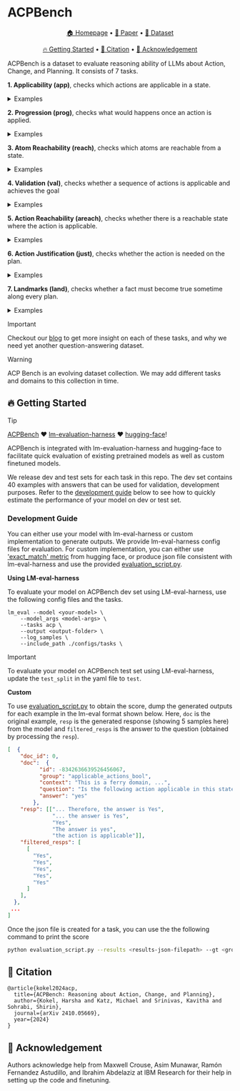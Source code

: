 # ACPBench

<p align="center">
    <a href="https://ibm.github.io/ACPBench">🏠 Homepage</a> •
    <a href="https://arxiv.org/abs/2410.05669">📄 Paper</a> •
    <a href="https://huggingface.co/datasets/ibm/ACPBench">🤗 Dataset</a>
</p>
<p align="center">
    <a href="#-getting-started">🔥 Getting Started</a> •
    <a href="#-citation">📜 Citation</a> •
    <a href="#-acknowledgement">🙏 Acknowledgement</a> 
</p>
ACPBench is a dataset to evaluate reasoning ability of LLMs about Action, Change, and Planning. It consists of 7 tasks.

**1. Applicability (app)**, checks which actions are applicable in a state. 

<details><summary >  Examples</summary>


#### Multiple choice questions (MCQ)
Example:
``` json
  {
    "id": -6575941946410689765,
    "group": "applicable_actions_mc",
    "context": "This is a ferry domain, where the task is to transport cars from their start to their goal locations, using a ferry. Each location is accessible by ferry from each other location. The cars can be debarked or boarded, and the ferry can carry only one car at a time. There are 2 locations and 10 cars, numbered consecutively. Currently, the ferry is at l1, with the car c0 on board. The cars are at locations as follows: c4, c7, and c9 are at l1; c6, c3, c1, c5, c2, and c8 are at l0.",
    "question": "Which of the following actions will be applicable in this state? A. unload the car c7 from the ferry to location l0. B. sail from location l1 to location l0. C. load the car c1 at location l0 on to the ferry. D. load the car c2 at location l0 on to the ferry.",
    "choices": {
      "text": [
        "unload the car c7 from the ferry to location l0",
        "sail from location l1 to location l0",
        "load the car c1 at location l0 on to the ferry",
        "load the car c2 at location l0 on to the ferry"
      ],
      "label": [
        "A",
        "B",
        "C",
        "D"
      ]
    },
    "query": "Which action will be applicable in this state?"
  },
```

#### Yes-no/binary questions (Bool)
Example:
``` json
  {
    "id": -8342636639526456067,
    "group": "applicable_actions_bool",
    "context": "This is a ferry domain, where the task is to transport cars from their start to their goal locations, using a ferry. Each location is accessible by ferry from each other location. The cars can be debarked or boarded, and the ferry can carry only one car at a time. There are 2 locations and 20 cars, numbered consecutively. Currently, the ferry is at l1 location and it is empty. The cars are at locations as follows: c7, c11, c2, c16, c14, c19, c5, c4, c12, c17, and c1 are at l1; c13, c8, c6, c18, c0, c3, c9, c10, and c15 are at l0.",
    "question": "Is the following action applicable in this state: travel by sea from location l1 to location l0?"
  },
```
</details>

**2. Progression (prog)**, checks what would happens once an action is applied.


<details>
<summary >  Examples</summary>

#### Multiple choice questions (MCQ)
Example:
``` json
  {
    "id": -6721318970102316394,
    "group": "progression_mcq",
    "context": "This is a ferry domain, where the task is to transport cars from their start to their goal locations, using a ferry. Each location is accessible by ferry from each other location. The cars can be debarked or boarded, and the ferry can carry only one car at a time. There are 2 locations and 10 cars, numbered consecutively. Currently, the ferry is at l1, with the car c2 on board. The cars are at locations as follows: c0, c3, c6, c1, c8, and c9 are at l0; c7, c5, and c4 are at l1.",
    "question": "Which of the following facts hold after performing the action \"sail from location l1 to location l0\" in the current state? A. The ferry is at l0 location and The ferry is at l1 location. B. The ferry is at l1 location and The ferry is empty. C. The ferry is empty. D. The ferry is at l0 location.",
    "choices": {
      "text": [
        "The ferry is at l0 location and The ferry is at l1 location",
        "The ferry is at l1 location and The ferry is empty",
        "The ferry is empty",
        "The ferry is at l0 location"
      ],
      "label": [
        "A",
        "B",
        "C",
        "D"
      ]
    },
    "query": "Which fact will hold after performing the action \"sail from location l1 to location l0\" in the current state?"
  },
```

#### Yes-no/binary questions (Bool)
Example:
``` json
  {
    "id": -8215166616105943671,
    "group": "progression_bool",
    "context": "This is a ferry domain, where the task is to transport cars from their start to their goal locations, using a ferry. Each location is accessible by ferry from each other location. The cars can be debarked or boarded, and the ferry can carry only one car at a time. There are 2 locations and 5 cars, numbered consecutively. Currently, the ferry is at l0 location and it is empty. The cars are at locations as follows: c1, c0, c3, and c2 are at l0; c4 is at l1.",
    "question": "Will the fact \"Car c4 is on the ferry\" hold after performing the action \"sail from location l0 to location l1\" in the current state?"
  },
```

</details>

**3. Atom Reachability (reach)**, checks which atoms are reachable from a state.

<details>
<summary >  Examples</summary>


#### Multiple choice questions (MCQ)
Example:
``` json
  {
    "id": 7931544803254567708,
    "group": "reachable_atom_mc",
    "context": "This is a ferry domain, where the task is to transport cars from their start to their goal locations, using a ferry. Each location is accessible by ferry from each other location. The cars can be debarked or boarded, and the ferry can carry only one car at a time. There are 2 locations and 10 cars, numbered consecutively. Currently, the ferry is at l0, with the car c3 on board. The cars are at locations as follows: c0, c1, c2, c6, c8, and c9 are at l0; c4, c7, and c5 are at l1.",
    "question": "Which of the following options can hold in a state that can potentially be reached? A. Ferry has car l1 on board. B. Car c8 is at location l0 and Car c8 is on board the ferry. C. The ferry is at c5 location and Car c5 is at location l1. D. The ferry is at l1 location and Car c3 is at location l1.",
    "choices": {
      "text": [
        "Ferry has car l1 on board",
        "Car c8 is at location l0 and Car c8 is on board the ferry",
        "The ferry is at c5 location and Car c5 is at location l1",
        "The ferry is at l1 location and Car c3 is at location l1"
      ],
      "label": [
        "A",
        "B",
        "C",
        "D"
      ]
    },
    "query": "Which fact is reachable from this state?"
  },
```

#### Yes-no/binary questions (Bool)


Example:
``` json
  {
    "id": -2426698749034015429,
    "group": "reachable_atom_bool",
    "context": "This is a ferry domain, where the task is to transport cars from their start to their goal locations, using a ferry. Each location is accessible by ferry from each other location. The cars can be debarked or boarded, and the ferry can carry only one car at a time. There are 2 locations and 10 cars, numbered consecutively. Currently, the ferry is at l0 location and it is empty. The cars are at locations as follows: c2, c7, and c5 are at l1; c3, c4, c6, c9, c1, c0, and c8 are at l0.",
    "question": "Is it possible to transition to a state where the following holds: Car c2 is at location c0?"
  },
```

</details>

**4. Validation (val)**, checks whether a sequence of actions is applicable and achieves the goal

<details>
<summary >  Examples</summary>


#### Multiple choice questions (MCQ)
Example:
``` json
  {
    "id": -2425816914857415723,
    "group": "validation_mcq",
    "context": "This is a ferry domain, where the task is to transport cars from their start to their goal locations, using a ferry. Each location is accessible by ferry from each other location. The cars can be debarked or boarded, and the ferry can carry only one car at a time. There are 2 locations and 2 cars, numbered consecutively. Currently, the ferry is at l0 location and it is empty. The cars are at locations as follows: c1 and c0 are at l0. The goal is to reach a state where the following facts hold: Car c0 is at location l1 and Car c1 is at location l1.",
    "question": "Which of the following claims is true with regard to the following sequence of actions \"board the car c1 at location l0 on to the ferry, debark car c1 to location l0 from the ferry, board the car c0 at location l0 on to the ferry, travel by sea from location l0 to location l1, debark car c0 to location l1 from the ferry, board the car c0 at location l1 on to the ferry, debark car c0 to location l1 from the ferry, travel by sea from location l1 to location l0, board the car c1 at location l0 on to the ferry, debark car c1 to location l0 from the ferry, board the car c1 at location l0 on to the ferry, travel by sea from location l0 to location l1, debark car c1 to location l1 from the ferry, board the car c0 at location l1 on to the ferry, debark car c0 to location l1 from the ferry\"  A. The sequence is not valid. B. The sequence is not applicable. C. The sequence is applicable, but does not achieve the goal. D. The sequence is a plan.",
    "choices": {
      "text": [
        "The sequence is not valid",
        "The sequence is not applicable",
        "The sequence is applicable, but does not achieve the goal",
        "The sequence is a plan"
      ],
      "label": [
        "A",
        "B",
        "C",
        "D"
      ]
    },
    "query": "Is the following sequence of actions applicable in the current state: \"board the car c1 at location l0 on to the ferry debark car c1 to location l0 from the ferry board the car c0 at location l0 on to the ferry travel by sea from location l0 to location l1 debark car c0 to location l1 from the ferry board the car c0 at location l1 on to the ferry debark car c0 to location l1 from the ferry travel by sea from location l1 to location l0 board the car c1 at location l0 on to the ferry debark car c1 to location l0 from the ferry board the car c1 at location l0 on to the ferry travel by sea from location l0 to location l1 debark car c1 to location l1 from the ferry board the car c0 at location l1 on to the ferry debark car c0 to location l1 from the ferry\" and does it achieve the goal?"
  },
```

#### Yes-no/binary questions (Bool)
Example:
``` json
  {
    "id": -2339048290501167365,
    "group": "validation_bool",
    "context": "This is a ferry domain, where the task is to transport cars from their start to their goal locations, using a ferry. Each location is accessible by ferry from each other location. The cars can be debarked or boarded, and the ferry can carry only one car at a time. There are 2 locations and 2 cars, numbered consecutively. Currently, the ferry is at l0 location and it is empty. The cars are at locations as follows: c0 and c1 are at l0. The goal is to reach a state where the following facts hold: Car c0 is at location l1 and Car c1 is at location l1.",
    "question": "Is the following sequence of actions \"board car c0 at location l0, debark car c0 to location l0 from the ferry, travel by sea from location l0 to location l1, travel by sea from location l1 to location l0, board car c1 at location l0, travel by sea from location l0 to location l1, debark car c1 to location l1 from the ferry, board car c1 at location l1, debark car c1 to location l1 from the ferry, travel by sea from location l1 to location l0, board car c0 at location l0, debark car c0 to location l0 from the ferry, board car c0 at location l0, travel by sea from location l0 to location l1, debark car c0 to location l1 from the ferry\" valid in this problem?"
  },
```

</details>

**5. Action Reachability (areach)**, checks whether there is a reachable state where the action is applicable.


<details>
<summary >  Examples</summary>


#### Multiple choice questions (MCQ)
Example:
``` json
  {
    "id": 6622905800496884581,
    "group": "reachable_action_mc",
    "context": "This is a ferry domain, where the task is to transport cars from their start to their goal locations, using a ferry. Each location is accessible by ferry from each other location. The cars can be debarked or boarded, and the ferry can carry only one car at a time. There are 2 locations and 10 cars, numbered consecutively. Currently, the ferry is at l1, with the car c3 on board. The cars are at locations as follows: c9, c2, c6, c8, c0, and c1 are at l0; c7, c4, and c5 are at l1.",
    "question": "Which of the following actions can eventually be applied? A. sail from location c2 to location l1. B. unload the car c7 from the ferry to location l0. C. unload the car c3 from the ferry to location c7. D. unload the car c8 from the ferry to location c3.",
    "choices": {
      "text": [
        "sail from location c2 to location l1",
        "unload the car c7 from the ferry to location l0",
        "unload the car c3 from the ferry to location c7",
        "unload the car c8 from the ferry to location c3"
      ],
      "label": [
        "A",
        "B",
        "C",
        "D"
      ]
    },
    "query": "Which action is reachable from this state?"
  },
```

#### Yes-no/binary questions (Bool)
Example:
``` json
  {
    "id": -1990152005808638716,
    "group": "reachable_action_bool",
    "context": "This is a ferry domain, where the task is to transport cars from their start to their goal locations, using a ferry. Each location is accessible by ferry from each other location. The cars can be debarked or boarded, and the ferry can carry only one car at a time. There are 2 locations and 20 cars, numbered consecutively. Currently, the ferry is at l0 location and it is empty. The cars are at locations as follows: c12, c19, c4, c11, c5, c7, c16, and c1 are at l1; c15, c18, c14, c0, c8, c3, c2, c9, c6, c10, c13, and c17 are at l0.",
    "question": "Is it possible to transition to a state where the action \"board the car c19 at location l1\" can be applied?"
  },
```
</details>


**6. Action Justification (just)**, checks whether the action is needed on the plan.


<details>
<summary>Examples</summary>


#### Multiple choice questions (MCQ)
Example:
``` json
  {
    "id": 3903123391386162053,
    "group": "action_justification_mcq",
    "context": "This is a ferry domain, where the task is to transport cars from their start to their goal locations, using a ferry. Each location is accessible by ferry from each other location. The cars can be debarked or boarded, and the ferry can carry only one car at a time. There are 2 locations and 2 cars, numbered consecutively. Currently, the ferry is at l0 location and it is empty. The cars are at locations as follows: c1 and c0 are at l0. The goal is to reach a state where the following facts hold: Car c0 is at location l1 and Car c1 is at location l1.",
    "question": "Given the plan: \"board the car c0 at the location l0, travel by sea from location l0 to location l1, unload the car c0 from the ferry to location l1, travel by sea from location l1 to location l0, board the car c1 at the location l0, travel by sea from location l0 to location l1, unload the car c1 from the ferry to location l1, board the car c0 at the location l1, unload the car c0 from the ferry to location l1\"; which of the following pairs of consecutive actions can be removed from this plan and still have a valid plan? A. board the car c0 at the location l0 and travel by sea from location l0 to location l1. B. unload the car c1 from the ferry to location l1 and board the car c0 at the location l1. C. travel by sea from location l0 to location l1 and unload the car c1 from the ferry to location l1. D. board the car c0 at the location l1 and unload the car c0 from the ferry to location l1.",
    "choices": {
      "text": [
        "board the car c0 at the location l0 and travel by sea from location l0 to location l1",
        "unload the car c1 from the ferry to location l1 and board the car c0 at the location l1",
        "travel by sea from location l0 to location l1 and unload the car c1 from the ferry to location l1",
        "board the car c0 at the location l1 and unload the car c0 from the ferry to location l1"
      ],
      "label": [
        "A",
        "B",
        "C",
        "D"
      ]
    },
    "query": "Given the plan: \"board the car c0 at the location l0, travel by sea from location l0 to location l1, unload the car c0 from the ferry to location l1, travel by sea from location l1 to location l0, board the car c1 at the location l0, travel by sea from location l0 to location l1, unload the car c1 from the ferry to location l1, board the car c0 at the location l1, unload the car c0 from the ferry to location l1\"; which pair of consecutive actions can be removed from this plan?"
  },
```

#### Yes-no/binary questions (Bool)


Example:
``` json
  {
    "id": -3115201149135125328,
    "group": "action_justification_bool",
    "context": "This is a ferry domain, where the task is to transport cars from their start to their goal locations, using a ferry. Each location is accessible by ferry from each other location. The cars can be debarked or boarded, and the ferry can carry only one car at a time. There are 3 locations and 2 cars, numbered consecutively. Currently, the ferry is at l1 location and it is empty. The cars are at locations as follows: c1 and c0 are at l1. The goal is to reach a state where the following facts hold: Car c0 is at location l0 and Car c1 is at location l2.",
    "question": "Given the plan: \"load the car c1 at location l1 on to the ferry, unload the car c1 from the ferry to location l1, load the car c1 at location l1 on to the ferry, sail from location l1 to location l2, unload the car c1 from the ferry to location l2, load the car c1 at location l2 on to the ferry, unload the car c1 from the ferry to location l2, sail from location l2 to location l1, load the car c0 at location l1 on to the ferry, sail from location l1 to location l0, unload the car c0 from the ferry to location l0\"; can the following action be removed from this plan and still have a valid plan: load the car c1 at location l1 on to the ferry?"
  },
```

</details>

**7. Landmarks (land)**, checks whether a fact must become true sometime along every plan. 





<details>
<summary >  Examples</summary>



#### Multiple choice questions (MCQ)
Example:
``` json
  {
    "id": -981962208469164703,
    "group": "landmarks_mcq",
    "context": "This is a ferry domain, where the task is to transport cars from their start to their goal locations, using a ferry. Each location is accessible by ferry from each other location. The cars can be debarked or boarded, and the ferry can carry only one car at a time. There are 2 locations and 20 cars, numbered consecutively. Currently, the ferry is at l0, with the car c1 on board. The cars are at locations as follows: c7, c19, c4, c12, c17, and c5 are at l1; c11, c15, c0, c13, c18, c6, c8, c2, c10, c16, c9, c3, and c14 are at l0. The goal is to reach a state where the following facts hold: Car c7 is at location l1, Car c15 is at location l0, Car c0 is at location l0, Car c1 is at location l1, Car c13 is at location l0, Car c14 is at location l1, Car c19 is at location l1, Car c18 is at location l1, Car c4 is at location l1, Car c10 is at location l0, Car c2 is at location l1, Car c8 is at location l1, Car c12 is at location l1, Car c9 is at location l0, Car c17 is at location l1, Car c16 is at location l1, Car c6 is at location l1, Car c11 is at location l1, Car c5 is at location l1, and Car c3 is at location l0.",
    "question": "Which of the following facts is a landmark (must hold at some point along any plan) for the current state? A. Car c6 is on board the ferry. B. Car c9 is at location l1. C. Car c13 is on the ferry. D. Ferry has car c15 on board.",
    "choices": {
      "text": [
        "Car c6 is on board the ferry",
        "Car c9 is at location l1",
        "Car c13 is on the ferry",
        "Ferry has car c15 on board"
      ],
      "label": [
        "A",
        "B",
        "C",
        "D"
      ]
    },
    "query": "Which fact must hold at some point on any way to the goal from the current state?"
  },
```

#### Yes-no/binary questions (Bool)
Example:
``` json
  {
    "id": 1263458375528833442,
    "group": "landmarks_bool",
    "context": "This is a ferry domain, where the task is to transport cars from their start to their goal locations, using a ferry. Each location is accessible by ferry from each other location. The cars can be debarked or boarded, and the ferry can carry only one car at a time. There are 2 locations and 20 cars, numbered consecutively. Currently, the ferry is at l1 location and it is empty. The cars are at locations as follows: c14, c8, c3, c2, c10, c0, c6, c13, c11, c16, c9, c15, c18, and c17 are at l0; c7, c12, c19, c1, c4, and c5 are at l1. The goal is to reach a state where the following facts hold: Car c11 is at location l1, Car c8 is at location l1, Car c3 is at location l0, Car c7 is at location l1, Car c10 is at location l0, Car c0 is at location l0, Car c12 is at location l1, Car c19 is at location l1, Car c13 is at location l0, Car c17 is at location l1, Car c1 is at location l1, Car c9 is at location l0, Car c15 is at location l0, Car c14 is at location l1, Car c2 is at location l1, Car c4 is at location l1, Car c16 is at location l1, Car c6 is at location l1, Car c18 is at location l1, and Car c5 is at location l1.",
    "question": "Is the following fact a landmark (must hold at some point along any plan) for the current state? Car c12 is at location l0"
  },
```



</details>

> [!IMPORTANT]
>
> Checkout our [blog](#) to get more insight on each of these tasks, and why we need yet another question-answering dataset.


> [!WARNING]
>
> ACP Bench is an evolving dataset collection. We may add different tasks and domains to this collection in time. 



## 🔥 Getting Started


> [!TIP]
>
> [ACPBench](https://ibm.github.io/ACPBench) ❤️ [lm-evaluation-harness](https://github.com/EleutherAI/lm-evaluation-harness) ❤️ [hugging-face](https://huggingface.co/datasets/ibm/ACPBench)! 
>
> ACPBench is integrated with lm-evaluation-harness and hugging-face to facilitate quick evaluation of existing pretrained models as well as custom finetuned models.


We release dev and test sets for each task in this repo. The dev set contains 40 examples with answers that can be used for validation, development purposes. Refer to the [development guide](#development-guide) below to see how to quickly estimate the performance of your model on dev or test set. 

### Development Guide

You can either use your model with lm-eval-harness or custom implementation to generate outputs. We provide lm-eval-harness config files for evaluation. For custom implementation, you can either use ['exact_match' metric](https://huggingface.co/spaces/evaluate-metric/exact_match) from hugging face, or produce json file consistent with lm-eval-harness and use the provided [evaluation_script.py](./evaluation_script.py). 


**Using LM-eval-harness**


To evaluate your model on ACPBench dev set using LM-eval-harness, use the following config files and the tasks.


```
lm_eval --model <your-model> \
    --model_args <model-args> \
    --tasks acp \
    --output <output-folder> \
    --log_samples \
    --include_path ./configs/tasks \
```
> [!IMPORTANT]
>
> To evaluate your model on ACPBench test set using LM-eval-harness, update the `test_split` in the yaml file to `test`.

**Custom**

To use [evaluation_script.py](./evaluation_script.py) to obtain the score, dump the generated outputs for each example in the lm-eval format shown below. Here, `doc` is the original example, `resp` is the generated response (showing 5 samples here) from the model and `filtered_resps` is the answer to the question (obtained by processing the `resp`). 

```json
[  {
    "doc_id": 0,
    "doc":  {
          "id": -8342636639526456067,
          "group": "applicable_actions_bool",
          "context": "This is a ferry domain, ...",
          "question": "Is the following action applicable in this state: travel by sea from location l1 to location l0?",
          "answer": "yes"
        },
    "resp": [["... Therefore, the answer is Yes", 
              "... the answer is Yes",
              "Yes",
              "The answer is yes",
              "the action is applicable"]],
    "filtered_resps": [
      [
        "Yes",
        "Yes",
        "Yes",
        "Yes",
        "Yes"
      ]
    ],
  },
 ...
]
```

Once the json file is created for a task, you can use the the following command to print the score
```bash
python evaluation_script.py --results <results-json-filepath> --gt <ground-truth-json-filepath>
```

## 📜 Citation
```
@article{kokel2024acp,
  title={ACPBench: Reasoning about Action, Change, and Planning},
  author={Kokel, Harsha and Katz, Michael and Srinivas, Kavitha and Sohrabi, Shirin},
  journal={arXiv 2410.05669},
  year={2024}
}
```

## 🙏 Acknowledgement

Authors acknowledge help from Maxwell Crouse, Asim Munawar, Ramón Fernandez Astudillo, and Ibrahim Abdelaziz at IBM Research for their help in setting up the code and finetuning. 
